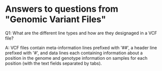 # Answers to questions from "Genomic Variant Files"

Q1: What are the different line types and how are they designaged in a VCF file?

A: VCF files contain meta-information lines prefixed with '##', a header line prefixed with '#', and data lines each containing information about a position in the genome and genotype information on samples for each position (with the text fields separated by tabs).



